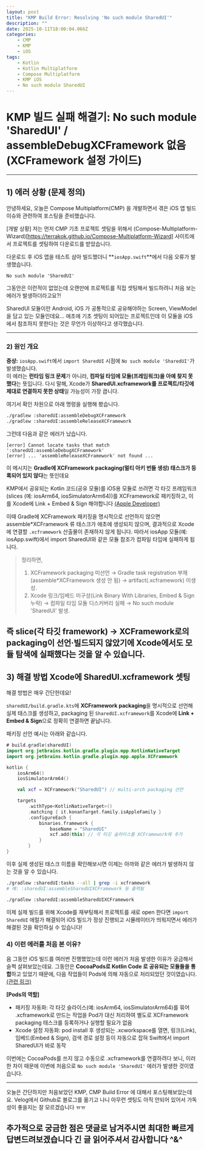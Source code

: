 ```yaml
---
layout: post
title: "KMP Build Error: Resolving 'No such module SharedUI'"
description: ""
date: 2025-10-11T18:00:04.066Z
categories:
    - CMP
    - KMP
    - iOS
tags:
    - Kotlin
    - Kotlin Multiplatform
    - Compose Multiplatform
    - KMP iOS
    - No such module SharedUI
---
```


# KMP 빌드 실패 해결기: **No such module 'SharedUI'** / **assembleDebugXCFramework 없음** (XCFramework 설정 가이드)

---

## 1) 에러 상황 (문제 정의)

안녕하세요, 오늘은 Compose Multiplatform(CMP) 을 개발하면서 겪은 iOS 앱 빌드 이슈와 관련하여 포스팅을 준비했습니다.

[개발 상황]
저는 먼저 CMP 기초 프로젝트 셋팅을 위해서 (Compose-Multiplatform-Wizard)[https://terrakok.github.io/Compose-Multiplatform-Wizard] 사이트에서 프로젝트를 셋팅하여 다운로드를 받았습니다.

다운로드 후 iOS 앱을 테스트 삼아 빌드했더니 **`iosApp.swift`**에서 다음 오류가 발생했습니다.

```
No such module 'SharedUI'
```

그동안은 이런적이 없었는데 오랜만에 프로젝트를 직접 셋팅해서 빌드하려니 처음 보는 에러가 발생하더라고요?!  
  
SharedUI 모듈이란 Android, iOS 가 공통적으로 공유해야하는 Screen, ViewModel 을 담고 있는 모듈인데요... 애초에 기초 셋팅이 되어있는 프로젝트인데 이 모듈을 iOS 에서 참조하지 못한다는 것은 무언가 이상하다고 생각했습니다.

---

### 2) 원인 개요

**증상:** `iosApp.swift`에서 `import SharedUI` 시점에 `No such module 'SharedUI'`가 발생했습니다.  
이 에러는 **런타임 링크 문제**가 아니라, **컴파일 타임에 모듈(프레임워크)을 아예 찾지 못했다**는 뜻입니다. 다시 말해, Xcode가 **SharedUI.xcframework를 프로젝트/타깃에 제대로 연결하지 못한 상태**일 가능성이 가장 큽니다.
  
여기서 확인 차원으로 아래 명령을 실행해 봤습니다.

```bash
./gradlew :sharedUI:assembleDebugXCFramework
./gradlew :sharedUI:assembleReleaseXCFramework
```
  
그런데 다음과 같은 에러가 났습니다.
  
```
[error] Cannot locate tasks that match ':sharedUI:assembleDebugXCFramework'
[error] ... 'assembleReleaseXCFramework' not found ...
```
  
이 메시지는 **Gradle에 XCFramework packaging(멀티 아키 번들 생성) 태스크가 등록되어 있지 않다**는 뜻인데요  

KMP에서 공유되는 Kotlin 코드(공유 모듈)를 iOS용 모듈로 쓰려면 각 타깃 프레임워크(slices (예: iosArm64, iosSimulatorArm64))를 XCFramework로 패키징하고, 이를 Xcode에 Link + Embed & Sign 해야합니다 [(Apple Developer)](https://developer.apple.com/documentation/xcode/creating-a-multi-platform-binary-framework-bundle)  
  
이때 Gradle에 XCFramework 패키징을 명시적으로 선언하지 않으면 assemble*XCFramework 류 태스크가 애초에 생성되지 않으며, 결과적으로 Xcode에 연결할 `.xcframework` 산출물이 존재하지 않게 됩니다. 따라서 iosApp 모듈(예: iosApp.swift)에서 import SharedUI와 같은 모듈 참조가 컴파일 타임에 실패하게 됩니다.
  
> 정리하면,
> 1) XCFramework packaging 미선언 → Gradle task registration 부재(assemble*XCFramework 생성 안 됨) → artifact(.xcframework) 미생성.
> 2) Xcode 링크/임베드 미구성(Link Binary With Libraries, Embed & Sign 누락) → 컴파일 타임 모듈 디스커버리 실패 → No such module 'SharedUI' 발생.
  
즉 slice(각 타깃 framework) → XCFramework로의 packaging이 선언·빌드되지 않았기에 Xcode에서도 모듈 탐색에 실패했다는 것을 알 수 있습니다.
---

## 3) 해결 방법 **Xcode에 SharedUI.xcframework 셋팅**
해결 방법은 매우 간단한데요!  
  
`sharedUI/build.gradle.kts`에 **XCFramework packaging**을 명시적으로 선언해 실제 태스크를 생성하고, packaging 된 `SharedUI.xcframework`를 Xcode에 **Link + Embed & Sign**으로 정확히 연결하면 끝납니다.

패키징 선언 예시는 아래와 같습니다.
```kotlin
# build.gradle(sharedUI)
import org.jetbrains.kotlin.gradle.plugin.mpp.KotlinNativeTarget
import org.jetbrains.kotlin.gradle.plugin.mpp.apple.XCFramework

kotlin {
    iosArm64()
    iosSimulatorArm64()

    val xcf = XCFramework("SharedUI") // multi-arch packaging 선언

    targets
        .withType<KotlinNativeTarget>()
        .matching { it.konanTarget.family.isAppleFamily }
        .configureEach {
            binaries.framework {
                baseName = "SharedUI"
                xcf.add(this) // 각 타깃 슬라이스를 XCFramework에 추가
            }
        }
}
```

이후 실제 생성된 태스크 이름을 확인해보시면 이제는 아까와 같은 에러가 발생하지 않는 것을 알 수 있습니다.

```bash
./gradlew :sharedUI:tasks --all | grep -i xcframework
# 예: :sharedUI:assembleSharedUIXCFramework 등 출력됨

./gradlew :sharedUI:assembleSharedUIXCFramework
```

이제 실제 빌드를 위해 Xcode를 재부팅해서 프로젝트를 새로 open 한다면 `import SharedUI`  에럴가 해결되어 iOS 빌드가 정상 진행되고 시뮬레이터가 띄워지면서 에러가 해결된 것을 확인하실 수 있습니다!

### 4) 이런 에러를 처음 본 이유?
음 그동안 iOS 빌드를 여러번 진행했었는데 이런 에러가 처음 발생한 이유가 궁금해서 슬쩍 살펴보았는데요.
그동안은 **CocoaPods로 Kotlin Code 로 공유되는 모듈들을 통합**하고 있었기 때문에, 다음 작업들이 Pods에 의해 자동으로 처리되었던 것이였습니다. [(관련 링크)](https://www.jetbrains.com/help/kotlin-multiplatform-dev/multiplatform-cocoapods-overview.html#configure-the-project)

**[Pods의 역할]**
- 패키징 자동화: 각 타깃 슬라이스(예: iosArm64, iosSimulatorArm64)를 묶어 .xcframework로 만드는 작업을 Pod가 대신 처리하여 별도로 XCFramework packaging 태스크를 등록하거나 실행할 필요가 없음
- Xcode 설정 자동화: pod install 후 생성되는 .xcworkspace를 열면,
링크(Link), 임베드(Embed & Sign), 검색 경로 설정 등이 자동으로 잡혀 Swift에서 import SharedUI가 바로 동작

이번에는 CocoaPods를 쓰지 않고 수동으로 .xcframework를 연결하려다 보니, 이러한 차이 때문에 이번에 처음으로 `No such module 'SharedUI'` 에러가 발생한 것이였습니다.
  
  
  
---

오늘은 간단하지만 처음보았던 KMP, CMP Build Error 에 대해서 포스팅해보았는데요.
Velog에서 Github로 블로그를 옮기고 나니 아무런 셋팅도 아직 안되어 있어서 가독성이 좋을지는 잘 모르겠습니다 ㅠㅠ


추가적으로 궁금한 점은 댓글로 남겨주시면 최대한 빠르게 답변드려보겠습니다 긴 글 읽어주셔서 감사합니다 ^&^
---
